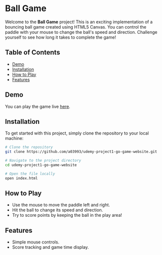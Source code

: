 # Ball Game

Welcome to the **Ball Game** project! This is an exciting implementation of a bouncing ball game created using HTML5 Canvas. You can control the paddle with your mouse to change the ball's speed and direction. Challenge yourself to see how long it takes to complete the game!

## Table of Contents

- [Demo](#demo)
- [Installation](#installation)
- [How to Play](#how-to-play)
- [Features](#features)

## Demo

You can play the game live [here](https://ball-game-2024.netlify.app/).

## Installation

To get started with this project, simply clone the repository to your local machine:

```bash
# Clone the repository
git clone https://github.com/a03993/udemy-project1-go-game-website.git

# Navigate to the project directory
cd udemy-project1-go-game-website

# Open the file locally
open index.html
```

## How to Play

- Use the mouse to move the paddle left and right.
- Hit the ball to change its speed and direction.
- Try to score points by keeping the ball in the play area!

## Features
- Simple mouse controls.
- Score tracking and game time display.
